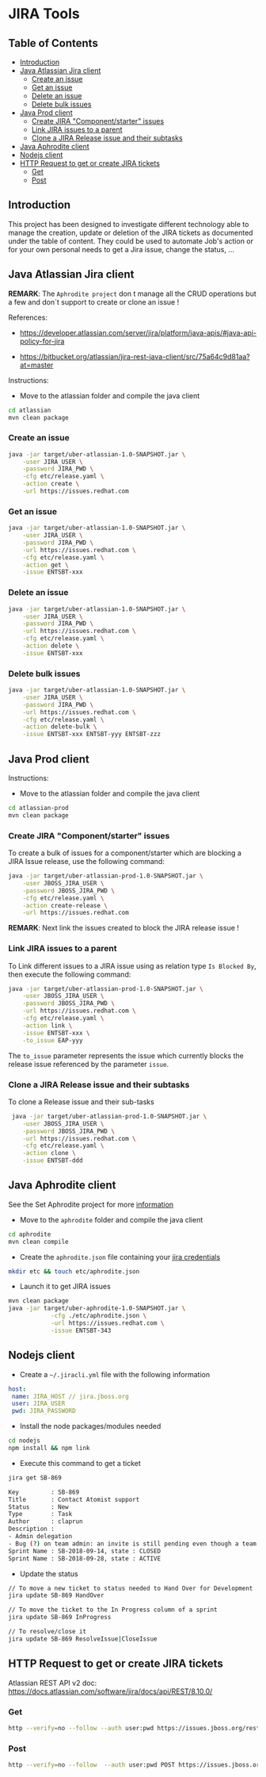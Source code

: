 # JIRA Tools

## Table of Contents

  * [Introduction](#introduction)
  * [Java Atlassian Jira client](#java-atlassian-jira-client)
     * [Create an issue](#create-an-issue)
     * [Get an issue](#get-an-issue)
     * [Delete an issue](#delete-an-issue)
     * [Delete bulk issues](#delete-bulk-issues)
  * [Java Prod client](#java-prod-client)
     * [Create JIRA "Component/starter" issues](#create-jira-componentstarter-issues)
     * [Link JIRA issues to a parent](#link-jira-issues-to-a-parent)
     * [Clone a JIRA Release issue and their subtasks](#clone-a-jira-release-issue-and-their-subtasks)
  * [Java Aphrodite client](#java-aphrodite-client)
  * [Nodejs client](#nodejs-client)
  * [HTTP Request to get or create JIRA tickets](#http-request-to-get-or-create-jira-tickets)
     * [Get](#get)
     * [Post](#post)


## Introduction

This project has been designed to investigate different technology able to manage the creation, update or deletion of the JIRA tickets as documented under the table of content.
They could be used to automate Job's action or for your own personal needs to get a Jira issue, change the status, ...

## Java Atlassian Jira client

**REMARK**: The `Aphrodite project` don t manage all the CRUD operations but a few and don`t support to create or clone an issue !

References:

- https://developer.atlassian.com/server/jira/platform/java-apis/#java-api-policy-for-jira

- https://bitbucket.org/atlassian/jira-rest-java-client/src/75a64c9d81aa?at=master

Instructions:

- Move to the atlassian folder and compile the java client
```bash
cd atlassian
mvn clean package 
```

### Create an issue
```bash
java -jar target/uber-atlassian-1.0-SNAPSHOT.jar \
    -user JIRA_USER \
    -password JIRA_PWD \
    -cfg etc/release.yaml \
    -action create \
    -url https://issues.redhat.com
```
### Get an issue
```bash
java -jar target/uber-atlassian-1.0-SNAPSHOT.jar \
    -user JIRA_USER \
    -password JIRA_PWD \
    -url https://issues.redhat.com \
    -cfg etc/release.yaml \
    -action get \
    -issue ENTSBT-xxx
```
### Delete an issue
```bash
java -jar target/uber-atlassian-1.0-SNAPSHOT.jar \
    -user JIRA_USER \
    -password JIRA_PWD \
    -url https://issues.redhat.com \
    -cfg etc/release.yaml \
    -action delete \
    -issue ENTSBT-xxx
```

### Delete bulk issues
```bash
java -jar target/uber-atlassian-1.0-SNAPSHOT.jar \
    -user JIRA_USER \
    -password JIRA_PWD \
    -url https://issues.redhat.com \
    -cfg etc/release.yaml \
    -action delete-bulk \
    -issue ENTSBT-xxx ENTSBT-yyy ENTSBT-zzz
```

## Java Prod client

Instructions:

- Move to the atlassian folder and compile the java client
```bash
cd atlassian-prod
mvn clean package 
```

### Create JIRA "Component/starter" issues

To create a bulk of issues for a component/starter which are blocking a JIRA Issue release, use the following command: 
```bash
java -jar target/uber-atlassian-prod-1.0-SNAPSHOT.jar \
    -user JBOSS_JIRA_USER \
    -password JBOSS_JIRA_PWD \
    -cfg etc/release.yaml \
    -action create-release \
    -url https://issues.redhat.com
```

**REMARK**: Next link the issues created to block the JIRA release issue !

### Link JIRA issues to a parent

To Link different issues to a JIRA issue using as relation type `Is Blocked By`, then execute the following command:  
```bash
java -jar target/uber-atlassian-prod-1.0-SNAPSHOT.jar \
    -user JBOSS_JIRA_USER \
    -password JBOSS_JIRA_PWD \
    -url https://issues.redhat.com \
    -cfg etc/release.yaml \
    -action link \
    -issue ENTSBT-xxx \
    -to_issue EAP-yyy 
```

The `to_issue` parameter represents the issue which currently blocks the release issue referenced by the parameter `issue`.

### Clone a JIRA Release issue and their subtasks

To clone a Release issue and their sub-tasks
```bash
 java -jar target/uber-atlassian-prod-1.0-SNAPSHOT.jar \
    -user JBOSS_JIRA_USER \
    -password JBOSS_JIRA_PWD \
    -url https://issues.redhat.com \
    -cfg etc/release.yaml \
    -action clone \
    -issue ENTSBT-ddd
```

## Java Aphrodite client

See the Set Aphrodite project for more [information](https://github.com/jboss-set/aphrodite)

- Move to the `aphrodite` folder and compile the java client
```bash
cd aphrodite
mvn clean compile 
```

- Create the `aphrodite.json` file containing your [jira credentials](https://github.com/jboss-set/aphrodite/blob/master/aphrodite.properties.json.example)
```bash
mkdir etc && touch etc/aphrodite.json
```
- Launch it to get JIRA issues
```bash
mvn clean package 
java -jar target/uber-aphrodite-1.0-SNAPSHOT.jar \
            -cfg ./etc/aphrodite.json \
            -url https://issues.redhat.com \
            -issue ENTSBT-343
```

## Nodejs client

- Create a `~/.jiracli.yml` file with the following information

```yaml
host:
 name: JIRA_HOST // jira.jboss.org
 user: JIRA_USER
 pwd: JIRA_PASSWORD
```
- Install the node packages/modules needed

```bash
cd nodejs
npm install && npm link
```

- Execute this command to get a ticket

```bash
jira get SB-869

Key         : SB-869
Title       : Contact Atomist support
Status      : New
Type        : Task
Author      : claprun
Description :
- Admin delegation
- Bug (?) on team admin: an invite is still pending even though a team member with that email has already been accepted. What happens if that invite is rescinded since the error message makes it sound like all references to that email would be deleted?
Sprint Name : SB-2018-09-14, state : CLOSED
Sprint Name : SB-2018-09-28, state : ACTIVE
```

- Update the status 

```bash
// To move a new ticket to status needed to Hand Over for Development
jira update SB-869 HandOver

// To move the ticket to the In Progress column of a sprint
jira update SB-869 InProgress

// To resolve/close it
jira update SB-869 ResolveIssue|CloseIssue
```
 
## HTTP Request to get or create JIRA tickets

Atlassian REST API v2 doc: https://docs.atlassian.com/software/jira/docs/api/REST/8.10.0/

### Get

```bash
http --verify=no --follow --auth user:pwd https://issues.jboss.org/rest/api/2/issue/SB-889
```

### Post

```bash
http --verify=no --follow  --auth user:pwd POST https://issues.jboss.org/rest/api/2/issue/ < jira.json
```